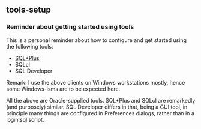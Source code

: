 ## tools-setup

### Reminder about getting started using tools

This is a personal reminder about how to configure and get started using 
the following tools:
* [SQL*Plus](sqlplus)
* SQLcl
* SQL Developer

Remark: I use the above clients on Windows workstations mostly, hence some
Windows-isms are to be expected here.

All the above are Oracle-supplied tools. SQL*Plus and SQLcl are remarkedly (and purposely)
similar. SQL Developer differs in that, being a GUI tool, in principle many things
are configured in Preferences dialogs, rather than in a login.sql script. 

